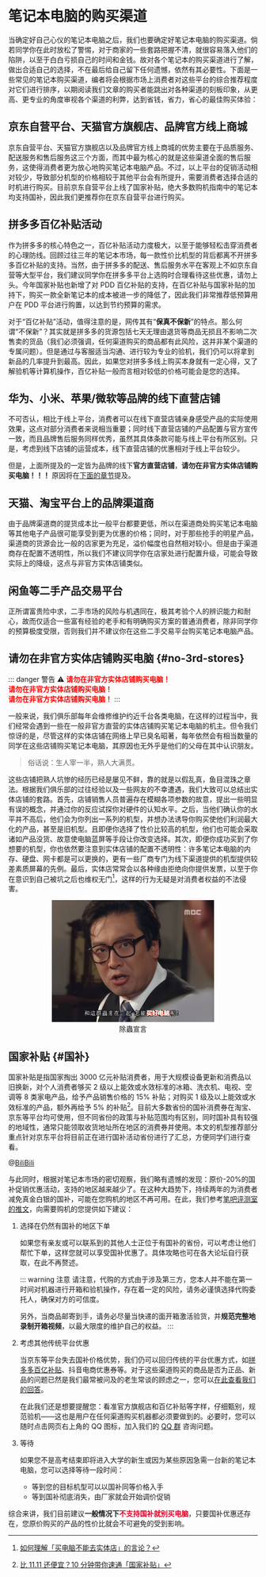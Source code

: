# 笔记本电脑的购买渠道

当确定好自己心仪的笔记本电脑之后，我们也要确定好笔记本电脑的购买渠道。倘若同学你在此时放松了警惕，对于商家的一些套路把握不清，就很容易落入他们的陷阱，以至于白白亏损自己的时间和金钱。故对各个笔记本的购买渠道进行了解，做出合适自己的选择，不在最后给自己留下任何遗憾，依然有其必要性。下面是一些常见的笔记本购买渠道，编者将会根据市场上消费者对这些平台的综合推荐程度对它们进行排序，以期阅读我们文章的购买者能跳出对各种渠道的刻板印象，从更高、更专业的角度审视各个渠道的利弊，达到省钱，省力，省心的最佳购买体验：

## 京东自营平台、天猫官方旗舰店、品牌官方线上商城

京东自营平台、天猫官方旗舰店以及品牌官方线上商城的优势主要在于品质服务、配送服务和售后服务这三个方面，而其中最为核心的就是这些渠道全面的售后服务，这使得消费者更为放心地购买笔记本电脑产品。不过，以上平台的促销活动相对较少，导致部分机型的价格相较于其他平台会有所提升，需要消费者选择合适的时机进行购买。目前京东自营平台上线了国家补贴，绝大多数购机指南中的笔记本均支持国补，因此我们更推荐你在京东自营平台进行购买。

## 拼多多百亿补贴活动

作为拼多多的核心特色之一，百亿补贴活动力度极大，以至于能够轻松击穿消费者的心理防线。回顾过往三年的笔记本市场，每一款性价比机型的背后都离不开拼多多百亿补贴的支持。当然，由于拼多多的配送、售后服务水平在客观上不如京东自营等大型平台，我们建议同学你在拼多多平台上选购时合理看待这些优惠，请勿上头。今年国家补贴也新增了对 PDD 百亿补贴的支持，在百亿补贴与国家补贴的加持下，购买一款全新笔记本的成本被进一步的降低了，因此我们非常推荐低预算用户在 PDD 平台进行购置，以达到节约预算的需求。

对于“百亿补贴”活动，值得注意的是，网传其有“**保真不保新**”的特点。那么何谓“不保新”？其实就是拼多多的货源包括七天无理由退货等商品无损且不影响二次售卖的货品（我们必须强调，任何渠道购买的商品都有此风险，这并非某个渠道的专属问题）。但是通过与客服适当沟通、进行较为专业的验机，我们仍可以将拿到新品的几率提升到最高。因此，如果您对拼多多线上购买本身就有一定心得，又了解验机等计算机操作，百亿补贴一般而言相对较低的价格可能会是您的选择。

## 华为、小米、苹果/微软等品牌的线下直营店铺

不可否认，相比于线上平台，消费者可以在线下直营店铺亲身感受产品的实际使用效果，这点对部分消费者来说相当重要；同时线下直营店铺的产品配置与官方宣传一致，而且品牌售后服务同样优秀，虽然其具体条款可能与线上平台有所区别。只是，考虑到线下店铺的运营成本，线下直营店铺的优惠相对于线上平台较少。

但是，上面所提及的一定皆为品牌的线下**官方直营店铺**，**请勿在非官方实体店铺购买电脑！！！**
原因将在[下面的章节](#no-3rd-stores)提及。

## 天猫、淘宝平台上的品牌渠道商

由于品牌渠道商的提货成本比一般平台都要更低，所以在渠道商处购买笔记本电脑等其他电子产品很可能享受到更为优惠的价格；同时，对于那些抢手的明星产品，渠道商的货源会比一般的店家更为充足，溢价幅度也自然相对较小。但是由于渠道商存在配置不透明性，所以我们不建议同学你在店家处进行配置升级，可能会导致实际上的降级，这点与非官方实体店铺类似。

## 闲鱼等二手产品交易平台

正所谓富贵险中求，二手市场的风险与机遇同在，极其考验个人的辨识能力和耐心，故而仅适合一些富有经验的老手和有明确购买方案的普通消费者，除非同学你的预算极度受限，否则我们并不建议你在这些二手交易平台购买笔记本电脑产品。

## 请勿在非官方实体店铺购买电脑 {#no-3rd-stores}

::: danger 警告 ⚠️
**<font color="red" >请勿在非官方实体店铺购买电脑！</font>**
<br>
**<font color="red" >请勿在非官方实体店铺购买电脑！</font>**
<br>
**<font color="red" >请勿在非官方实体店铺购买电脑！</font>**
:::

一般来说，我们俱乐部每年会维修维护约近千台各类电脑，在这样的过程当中，我们经常会遇到一些在一般非官方直营的实体店铺购买笔记本电脑的机主。但令我们惊讶的是，尽管这样的实体店铺在网络上早已臭名昭著，每年依然会有相当数量的同学在这些店铺购买笔记本电脑，其原因也无外乎是他们的父母在其中认识朋友。

> 俗话说：生人宰一半，熟人大满贯。

这些店铺把熟人坑惨的经历已经是屡见不鲜，靠的就是以假乱真，鱼目混珠之章法。根据我们俱乐部的过往经验以及一些网友的不幸遭遇，我们大致可以总结出实体店铺的套路。首先，店铺销售人员普遍存在模糊各项参数的故意，提出一些明显有误的概念，并通过你的反应试探你对硬件的认知水平。之后，当他们确认你的水平并不高后，他们会为你列出一系列的机型，并想办法诱导你购买使他们利润最大化的产品，甚至是旧机型。且即便你选择了性价比较高的机型，他们也可能会采取诸如产品没货、故意使电脑蓝屏等手段让你改变选择。其次，即便你成功买到了你想要的机型，你也依然要注意到实体店铺的配置不透明性：许多笔记本电脑的内存、硬盘、网卡都是可以更换的，更有一些厂商专门为线下渠道提供的机型提供较差素质屏幕的先例。最后，实体店常常会以各种缘由拒绝向你提供发票，以至于你在意识到自己被坑之后也维权无门[^5]，这样的行为无疑是对消费者权益的不法侵害。

[^5]: [如何理解「买电脑不能去实体店」的言论？](https://www.zhihu.com/question/264042846)

<div style="margin: 0 auto; text-align: center; width: 65%"><img src="./assets/Debug.jpg" />除蟲宣言</div>

## 国家补贴 {#国补}

国家补贴是指国家掏出 3000 亿元补贴消费者，用于大规模设备更新和消费品以旧换新，对个人消费者够买 2 级以上能效或水效标准的冰箱、洗衣机、电视、空调等 8 类家电产品，给予产品销售价格的 15% 补贴；对购买 1 级及以上能效或水效标准的产品，额外再给予 5% 的补贴[^6]。目前大多数省份的国补消费券在淘宝、京东等平台均可使用，但不同省份的政策与补贴范围均有区别，同时国补具有较强的地域性，通常只能领取收货地址所在地区的消费券并使用。本文的机型推荐部分重点针对京东平台将目前正在进行国补活动省份进行了汇总，方便同学们进行查看。

@[BiliBili](BV1R8mKYYENW)

<!-- 目前支持国补的省份有：北京、上海、江苏、湖北、吉林、黑龙江、广西、山东、山西、福建、湖南、广东、海南、辽宁、浙江、四川、江西、重庆、贵州、天津、陕西、内蒙古、西藏、新疆、河北、河南、云南 -->

与此同时，根据对笔记本市场的密切观察，我们略有遗憾的发现：原价-20%的国补促销优惠活动，支持的地区越来越少了。在这种大趋势下，持续两年的为消费者减免真金白银的国补，可能在您购机的地区不再可用。在此，我们参考[笔吧评测室的推文](https://mp.weixin.qq.com/s/iV6JZXio9s-Zgef7Hqf4AQ)，向需要购机的您提供如下建议：

1. 选择在仍然有国补的地区下单

   如果您有亲友或可以联系到的其他人士正位于有国补的省份，可以考虑让他们帮忙下单，这样您就可以享受国补优惠了。具体攻略也可在各大论坛自行获取，在此不再赘述。

   ::: warning 注意
   请注意，代购的方式由于涉及第三方，您本人并不能在第一时间对机器进行开箱和验机操作，存在着一定的风险，请务必谨慎选择代购委托人，确保对方的可信度。

   另外，当商品邮寄到手，请务必尽量当快递的面开箱激活验货，并**规范完整地录制开箱视频**，以最大限度的维护自己的权益。
   :::

2. 考虑其他传统平台优惠

   当京东等平台失去国补价格优势，我们仍可以回归传统的平台优惠方式，如[拼多多百亿补贴](#拼多多百亿补贴活动)、抖音电商优惠券等。对于这些渠道购买的商品是否为正品、新品的问题已然是我们最常被问及的老生常谈的顾虑之一，您可以[在此查看我们的回答](/more#Q1)。

   在此我们还是想要提醒您：看准官方旗舰店和百亿补贴等字样，仔细甄别，规范验机——这也是用户在任何渠道购买机器都必须要做到的。必要时，您可以随时点击网页右上角的 QQ 图标，加入我们的 [QQ 群](https://qm.qq.com/q/HU05k45VmK) 咨询问题。

3. 等待

   如果您不是高考结束即将进入大学的新生或因为某些原因急需一台新的笔记本电脑，您可以选择等待一段时间：

   - 等到您的目标机型可以以国补同等价格入手
   - 等到国补彻底消失，由厂家就会开始调价促销

<p style="text-indent: 0">综合来讲，我们目前建议<b>一般情况下</b><b style="color: #d90429">不支持国补就别买电脑</b>，只要国补优惠还存在，您原价购买的产品的性价比就会不可避免的受到影响。</p>

[^6]: [比 11.11 还便宜？10 分钟带你速通「国家补贴」](https://www.bilibili.com/video/BV1R8mKYYENW/?spm_id_from=333.337.search-card.all.click&vd_source=4c86e2dc74922bed70b3d5eda80a902b)
